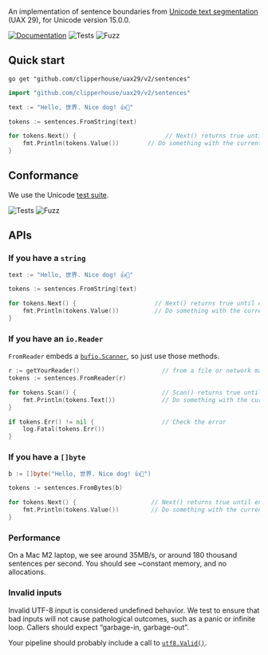 An implementation of sentence boundaries from [Unicode text segmentation](https://unicode.org/reports/tr29/#Sentence_Boundaries) (UAX 29), for Unicode version 15.0.0.

[![Documentation](https://pkg.go.dev/badge/github.com/clipperhouse/uax29/v2/sentences.svg)](https://pkg.go.dev/github.com/clipperhouse/uax29/v2/sentences)
![Tests](https://github.com/clipperhouse/uax29/actions/workflows/gotest.yml/badge.svg)
![Fuzz](https://github.com/clipperhouse/uax29/actions/workflows/gofuzz.yml/badge.svg)

## Quick start

```
go get "github.com/clipperhouse/uax29/v2/sentences"
```

```go
import "github.com/clipperhouse/uax29/v2/sentences"

text := "Hello, 世界. Nice dog! 👍🐶"

tokens := sentences.FromString(text)

for tokens.Next() {                         // Next() returns true until end of data
	fmt.Println(tokens.Value())        // Do something with the current sentence
}
```

## Conformance

We use the Unicode [test suite](https://unicode.org/reports/tr41/tr41-26.html#Tests29).

![Tests](https://github.com/clipperhouse/uax29/actions/workflows/gotest.yml/badge.svg)
![Fuzz](https://github.com/clipperhouse/uax29/actions/workflows/gofuzz.yml/badge.svg)

## APIs

### If you have a `string`

```go
text := "Hello, 世界. Nice dog! 👍🐶"

tokens := sentences.FromString(text)

for tokens.Next() {                      // Next() returns true until end of data
	fmt.Println(tokens.Value())          // Do something with the current sentence
}
```

### If you have an `io.Reader`

`FromReader` embeds a [`bufio.Scanner`](https://pkg.go.dev/bufio#Scanner), so just use those methods.

```go
r := getYourReader()                       // from a file or network maybe
tokens := sentences.FromReader(r)

for tokens.Scan() {                        // Scan() returns true until error or EOF
	fmt.Println(tokens.Text())             // Do something with the current sentence
}

if tokens.Err() != nil {                   // Check the error
	log.Fatal(tokens.Err())
}
```

### If you have a `[]byte`

```go
b := []byte("Hello, 世界. Nice dog! 👍🐶")

tokens := sentences.FromBytes(b)

for tokens.Next() {                     // Next() returns true until end of data
	fmt.Println(tokens.Value())         // Do something with the current sentence
}
```

### Performance

On a Mac M2 laptop, we see around 35MB/s, or around 180 thousand sentences per second. You should see ~constant memory, and no allocations.

### Invalid inputs

Invalid UTF-8 input is considered undefined behavior. We test to ensure that bad inputs will not cause pathological outcomes, such as a panic or infinite loop. Callers should expect “garbage-in, garbage-out”.

Your pipeline should probably include a call to [`utf8.Valid()`](https://pkg.go.dev/unicode/utf8#Valid).
